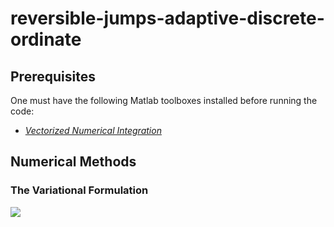 # reversible-jumps-adaptive-discrete-ordinate

## Prerequisites
One must have the following Matlab toolboxes installed before running the code:
* *[Vectorized Numerical Integration](https://www.mathworks.com/matlabcentral/fileexchange/48931-vectorized-numerical-integration-matlab?s_tid=mwa_osa_a)*

## Numerical Methods

### The Variational Formulation

<img src="http://chart.googleapis.com/chart?cht=tx&chl= \hat{\Omega}\cdot\nabla\psi(\vec{r},\hat{\Omega})+\sigma_t(\vec{r})\psi(\vec{r},\hat{\Omega})" style="border:none;">
